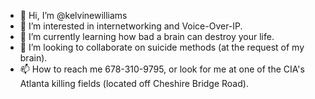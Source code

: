- 👋 Hi, I’m @kelvinewilliams
- 👀 I’m interested in internetworking and Voice-Over-IP.
- 🌱 I’m currently learning how bad a brain can destroy your life.
- 💞️ I’m looking to collaborate on suicide methods (at the request of my brain).
- 📫 How to reach me 678-310-9795, or look for me at one of the CIA's Atlanta killing fields (located off Cheshire Bridge Road).

<!---
kelvinewilliams/kelvinewilliams is a ✨ special ✨ repository because its `README.md` (this file) appears on your GitHub profile.
You can click the Preview link to take a look at your changes.
--->
